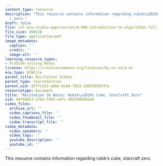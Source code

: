 ```yaml
---
content_type: resource
description: "This resource contains information regarding rubik\u2019s cube, starcraft\
  \ zero."
draft: false
file: /ol-ocw-studio-app/courses/6-006-introduction-to-algorithms-fall-2011/4d748b53270af445ed7cdbbf895db3e6_MIT6_006F11_rec16.pdf
file_size: 660218
file_type: application/pdf
image_metadata:
  caption: ''
  credit: ''
  image-alt: ''
learning_resource_types:
- Problem-solving Notes
license: https://creativecommons.org/licenses/by-nc-sa/4.0/
ocw_type: OCWFile
parent_title: Recitation Videos
parent_type: CourseSection
parent_uid: 92ffcb23-abbe-6cb4-7823-19d55858f37a
resourcetype: Document
title: "Recitation 16 Notes: Rubik\u2019s Cube, StarCraft Zero"
uid: 4d748b53-270a-f445-ed7c-dbbf895db3e6
video_files:
  archive_url: ''
  video_captions_file: ''
  video_thumbnail_file: ''
  video_transcript_file: ''
video_metadata:
  video_speakers: ''
  video_tags: ''
  youtube_description: ''
  youtube_id: ''
---
```

This resource contains information regarding rubik’s cube, starcraft zero.